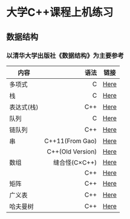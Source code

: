# 大学C++课程上机练习
## 数据结构
### 以清华大学出版社《数据结构》为主要参考
| 内容        | 语法   |  链接  |
| --------   | -----:  | :----:  |
| 多项式      | C |   [Here](https://github.com/Jzjerry/Cpp-for-College/blob/master/数据结构/Polynomial.cpp)     |
| 栈        | C |   [Here](https://github.com/Jzjerry/Cpp-for-College/blob/master/数据结构/Stack.cpp)   |
| 表达式(栈)        | C++ |   [Here](https://github.com/Jzjerry/Cpp-for-College/blob/master/数据结构/Experssion.cpp)   |
| 队列        | C |  [Here](https://github.com/Jzjerry/Cpp-for-College/blob/master/数据结构/Queue.cpp)  |
| 链队列        | C++|  [Here](https://github.com/Jzjerry/Cpp-for-College/blob/master/数据结构/LinkedQueue.cpp)  |
| 串        | C++11(From Gao)|  [Here](https://github.com/Jzjerry/Cpp-for-College/blob/master/数据结构/HString.cpp)  |
|           | C++(Old Version)|  [Here](https://github.com/Jzjerry/Cpp-for-College/blob/master/History/HString(Old).cpp)  |
| 数组        |缝合怪(C×C++)|  [Here](https://github.com/Jzjerry/Cpp-for-College/blob/master/数据结构/Array.cpp)  |
|         |C++|  [Here](https://github.com/Jzjerry/Cpp-for-College/blob/master/数据结构/Array++.cpp)  |
| 矩阵        |C++|  [Here](https://github.com/Jzjerry/Cpp-for-College/blob/master/数据结构/Matrix.cpp)  |
| 广义表        |C++|  [Here](https://github.com/Jzjerry/Cpp-for-College/blob/master/数据结构/Lists.cpp)  |
| 哈夫曼树        |C++|  [Here](https://github.com/Jzjerry/Cpp-for-College/blob/master/数据结构/HuffmanTree.cpp)  |
